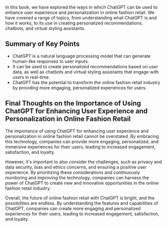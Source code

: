 
In this book, we have explored the ways in which ChatGPT can be used to enhance user experience and personalization in online fashion retail. We have covered a range of topics, from understanding what ChatGPT is and how it works, to its use in creating personalized recommendations, chatbots, and virtual styling assistants.

Summary of Key Points
---------------------

* ChatGPT is a natural language processing model that can generate human-like responses to user inputs.
* It can be used to create personalized recommendations based on user data, as well as chatbots and virtual styling assistants that engage with users in real-time.
* ChatGPT has the potential to transform the online fashion retail industry by providing more engaging, personalized experiences for users.

Final Thoughts on the Importance of Using ChatGPT for Enhancing User Experience and Personalization in Online Fashion Retail
----------------------------------------------------------------------------------------------------------------------------

The importance of using ChatGPT for enhancing user experience and personalization in online fashion retail cannot be overstated. By embracing this technology, companies can provide more engaging, personalized, and immersive experiences for their users, leading to increased engagement, satisfaction, and loyalty.

However, it's important to also consider the challenges, such as privacy and data security, bias and ethics concerns, and ensuring a positive user experience. By prioritizing these considerations and continuously monitoring and improving the technology, companies can harness the power of ChatGPT to create new and innovative opportunities in the online fashion retail industry.

Overall, the future of online fashion retail with ChatGPT is bright, and the possibilities are endless. By understanding the features and capabilities of ChatGPT, companies can create more engaging and personalized experiences for their users, leading to increased engagement, satisfaction, and loyalty.